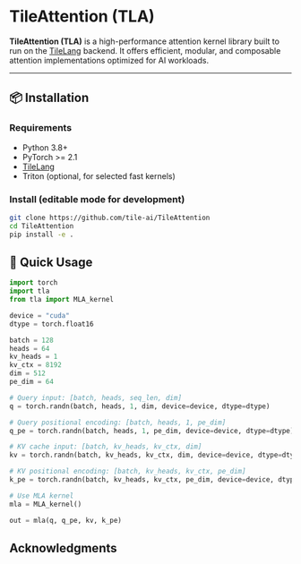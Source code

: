 # TileAttention (TLA)

**TileAttention (TLA)** is a high-performance attention kernel library built to run on the [TileLang](https://github.com/tile-ai/tilelang) backend. It offers efficient, modular, and composable attention implementations optimized for AI workloads.

---


## 📦 Installation

### Requirements

- Python 3.8+
- PyTorch >= 2.1
- [TileLang](https://github.com/tilelang/tilelang)
- Triton (optional, for selected fast kernels)

### Install (editable mode for development)

```bash
git clone https://github.com/tile-ai/TileAttention
cd TileAttention
pip install -e .
```

## 🚀 Quick Usage

```python
import torch
import tla
from tla import MLA_kernel

device = "cuda"
dtype = torch.float16

batch = 128
heads = 64
kv_heads = 1
kv_ctx = 8192
dim = 512
pe_dim = 64

# Query input: [batch, heads, seq_len, dim]
q = torch.randn(batch, heads, 1, dim, device=device, dtype=dtype)

# Query positional encoding: [batch, heads, 1, pe_dim]
q_pe = torch.randn(batch, heads, 1, pe_dim, device=device, dtype=dtype)

# KV cache input: [batch, kv_heads, kv_ctx, dim]
kv = torch.randn(batch, kv_heads, kv_ctx, dim, device=device, dtype=dtype)

# KV positional encoding: [batch, kv_heads, kv_ctx, pe_dim]
k_pe = torch.randn(batch, kv_heads, kv_ctx, pe_dim, device=device, dtype=dtype)

# Use MLA kernel
mla = MLA_kernel()

out = mla(q, q_pe, kv, k_pe)
```

## Acknowledgments